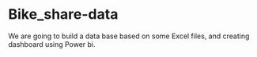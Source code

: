 # Bike_share-data
We are going to build a data base based on some Excel files, and creating dashboard using Power bi.
